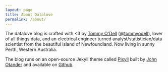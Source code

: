 ```yaml
---
layout: page
title: About Datalove
permalink: /about/
---
```


The datalove blog is crafted with <3 by [Tommy O'Dell](http://tommyodell.com)
([@tommyodell](https://twitter.com/tommyodell)), lover of all things data, and an electrical engineer turned analyst/statistician/data scientist
from the beautiful island of Newfoundland. Now living in sunny Perth, Western Australia.

The blog runs on an open-source Jekyll theme called [Pixyll](http://pixyll.com/) built by [John Otander](http://johnotander.com) and available
on [Github](https://github.com/johnotander/pixyll).
